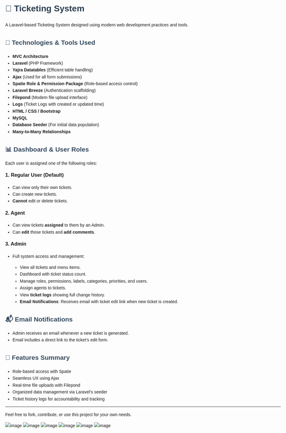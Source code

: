 <!DOCTYPE html>
<html lang="en">
<head>
  <meta charset="UTF-8">
</head>
<body style="font-family: Arial, sans-serif; line-height: 1.6; padding: 20px; max-width: 900px; margin: auto;">

  <h1 style="color: #2c3e50;">🎫 Ticketing System</h1>

  <p>A Laravel-based Ticketing System designed using modern web development practices and tools.</p>

  <h2 style="color: #34495e;">🚀 Technologies & Tools Used</h2>
  <ul>
    <li><b>MVC Architecture</b></li>
    <li><b>Laravel</b> (PHP Framework)</li>
    <li><b>Yajra Datatables</b> (Efficient table handling)</li>
    <li><b>Ajax</b> (Used for all form submissions)</li>
    <li><b>Spatie Role & Permission Package</b> (Role-based access control)</li>
    <li><b>Laravel Breeze</b> (Authentication scaffolding)</li>
    <li><b>Filepond</b> (Modern file upload interface)</li>
    <li><b>Logs</b> (Ticket Logs with created or updated time)</li>
    <li><b>HTML / CSS / Bootstrap</b></li>
    <li><b>MySQL</b></li>
    <li><b>Database Seeder</b> (For initial data population)</li>
    <li><b>Many-to-Many Relationships</b></li>
  </ul>

  <h2 style="color: #34495e;">📊 Dashboard & User Roles</h2>
  <p>Each user is assigned one of the following roles:</p>

  <h3 style="margin-top: 10px;">1. <b>Regular User</b> (Default)</h3>
  <ul>
    <li>Can view only their own tickets.</li>
    <li>Can create new tickets.</li>
    <li><b>Cannot</b> edit or delete tickets.</li>
  </ul>

  <h3 style="margin-top: 10px;">2. <b>Agent</b></h3>
  <ul>
    <li>Can view tickets <b>assigned</b> to them by an Admin.</li>
    <li>Can <b>edit</b> those tickets and <b>add comments</b>.</li>
  </ul>

  <h3 style="margin-top: 10px;">3. <b>Admin</b></h3>
  <ul>
    <li>Full system access and management:</li>
    <ul>
      <li>View all tickets and menu items.</li>
      <li>Dashboard with ticket status count.</li>
      <li>Manage roles, permissions, labels, categories, priorities, and users.</li>
      <li>Assign agents to tickets.</li>
      <li>View <b>ticket logs</b> showing full change history.</li>
      <li><b>Email Notifications</b>: Receives email with ticket edit link when new ticket is created.</li>
    </ul>
  </ul>

  <h2 style="color: #34495e;">📬 Email Notifications</h2>
  <ul>
    <li>Admin receives an email whenever a new ticket is generated.</li>
    <li>Email includes a direct link to the ticket’s edit form.</li>
  </ul>

  <h2 style="color: #34495e;">📂 Features Summary</h2>
  <ul>
    <li>Role-based access with Spatie</li>
    <li>Seamless UX using Ajax</li>
    <li>Real-time file uploads with Filepond</li>
    <li>Organized data management via Laravel's seeder</li>
    <li>Ticket history logs for accountability and tracking</li>
  </ul>

  <hr>
  <p style="font-size: 14px;">Feel free to fork, contribute, or use this project for your own needs.</p>


![image](https://github.com/user-attachments/assets/e3cb9ea4-ee74-495e-8147-45ce65360f6f)
![image](https://github.com/user-attachments/assets/71310336-8db4-4d65-8475-e441ec1f2f07)
![image](https://github.com/user-attachments/assets/1e138e72-40b9-4e47-a7cf-99f1705ebb54)
![image](https://github.com/user-attachments/assets/d2d6dcf5-11b8-4497-a794-8501bea77349)
![image](https://github.com/user-attachments/assets/234a0f76-58bc-4b5e-a7c2-c5815872ad39)
![image](https://github.com/user-attachments/assets/4e683fba-4603-4844-9809-4f41c99cdc52)





</body>
</html>
